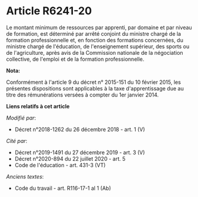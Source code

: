 # Article R6241-20

Le montant minimum de ressources par apprenti, par domaine et par niveau de formation, est déterminé par arrêté conjoint du
ministre chargé de la formation professionnelle et, en fonction des formations concernées, du ministre chargé de l'éducation,
de l'enseignement supérieur, des sports ou de l'agriculture, après avis de la Commission nationale de la négociation
collective, de l'emploi et de la formation professionnelle.

**Nota:**

Conformément à l'article 9 du décret n° 2015-151 du 10 février 2015, les présentes dispositions sont applicables à la taxe
d'apprentissage due au titre des rémunérations versées à compter du 1er janvier 2014.

**Liens relatifs à cet article**

_Modifié par_:

  - Décret n°2018-1262 du 26 décembre 2018 - art. 1 (V)

_Cité par_:

  - Décret n°2019-1491 du 27 décembre 2019 - art. 3 (V)
  - Décret n°2020-894 du 22 juillet 2020 - art. 5
  - Code de l'éducation - art. 431-3 (VT)

_Anciens textes_:

  - Code du travail - art. R116-17-1 al 1 (Ab)
